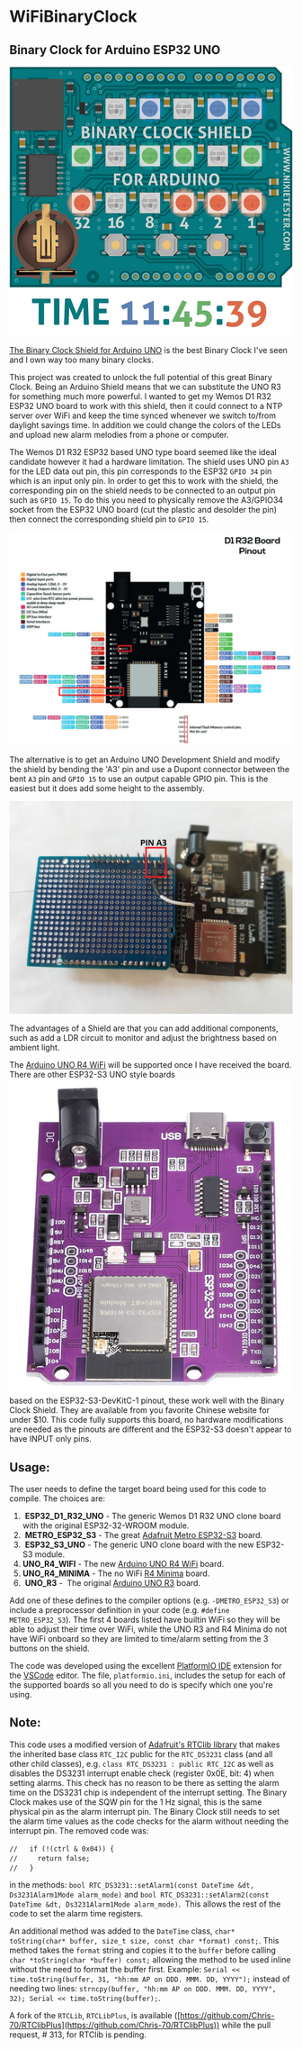 # WiFiBinaryClock

## Binary Clock for Arduino ESP32 UNO

![Binary Clock Shield](./assets/Binary-Clock-Shield-for-Arduino-UNO.png)

[The Binary Clock Shield for Arduino UNO](https://nixietester.com/product/binary-clock-shield-for-arduino/) is the best Binary Clock I've seen and I own way too many binary clocks.

This project was created to unlock the full potential of this great Binary Clock. Being an Arduino Shield means that we can substitute the UNO R3 for something much more powerful. I wanted to get my Wemos D1 R32 ESP32 UNO board to work with this shield, then it could connect to a NTP server over WiFi and keep the time synced whenever we switch to/from daylight savings time. In addition we could change the colors of the LEDs and upload new alarm melodies from a phone or computer.

The Wemos D1 R32 ESP32 based UNO type board seemed like the ideal candidate however it had a hardware limitation. The shield uses UNO pin `A3` for the LED data out pin, this pin corresponds to the ESP32 `GPIO 34` pin which is an input only pin. In order to get this to work with the shield, the corresponding pin on the shield needs to be connected to an output pin such as `GPIO 15`. To do this you need to physically remove the A3/GPIO34 socket from the ESP32 UNO board (cut the plastic and desolder the pin) then connect the corresponding shield pin to `GPIO 15`.

![Wemos D1 R32 ESP32 UNO](./assets/Pinout_Wemos_D1_R32.png)

The alternative is to get an Arduino UNO Development Shield and modify the shield by bending the 'A3' pin and use a Dupont connector between the bent `A3` pin and `GPIO 15` to use an output capable GPIO pin. This is the easiest but it does add some height to the assembly.

![UNO Development Shield](./assets/Modified_UNO_Shield.png)

The advantages of a Shield are that you can add additional components, such as add a LDR circuit to monitor and adjust the brightness based on ambient light.

The [Arduino UNO R4 WiFi](https://store.arduino.cc/pages/uno-r4-wifi) will be supported once I have received the board. There are other ESP32-S3 UNO style boards ![ESP32-S3 UNO](./assets/ESP32-S3_N16R8_Board.png) based on the ESP32-S3-DevKitC-1 pinout, these work well with the Binary Clock Shield. They are available from you favorite Chinese website for under $10. This code fully supports this board, no hardware modifications are needed as the pinouts are different and the ESP32-S3 doesn't appear to have INPUT only pins.

## **Usage:**

The user needs to define the target board being used for this code to compile. The choices are:

1.   **ESP32\_D1\_R32\_UNO** - The generic Wemos D1 R32 UNO clone board with the original ESP32-32-WROOM module.
2.   **METRO\_ESP32\_S3** \- The great [Adafruit Metro ESP32-S3](https://www.adafruit.com/product/5500) board.
3.   **ESP32\_S3\_UNO** \- The generic UNO clone board with the new ESP32-S3 module.
4.   **UNO\_R4\_WIFI** \-  The new [Arduino UNO R4 WiFi](https://store.arduino.cc/products/uno-r4-wifi) board.
5.   **UNO\_R4\_MINIMA** \- The no WiFi [R4 Minima](https://store.arduino.cc/products/uno-r4-minima) board.
6.   **UNO\_R3** \-  The original [Arduino UNO R3](https://store.arduino.cc/products/arduino-uno-rev3) board.

Add one of these defines to the compiler options (e.g. `-DMETRO_ESP32_S3`) or include a preprocessor definition in your code (e.g. `#define METRO_ESP32_S3`). The first 4 boards listed have builtin WiFi so they will be able to adjust their time over WiFi, while the UNO R3 and R4 Minima do not have WiFi onboard so they are limited to time/alarm setting from the 3 buttons on the shield.

The code was developed using the excellent [PlatformIO IDE](https://platformio.org/) extension for the [VSCode](https://code.visualstudio.com/) editor. The file, `platformio.ini`, includes the setup for each of the supported boards so all you need to do is specify which one you're using.

## **Note:**

This code uses a modified version of [Adafruit's RTClib library](https://github.com/adafruit/RTClib) that makes the inherited base class `RTC_I2C` public for the `RTC_DS3231` class (and all other child classes), e.g. `class RTC_DS3231 : public RTC_I2C` as well as disables the DS3231 interrupt enable check (register 0x0E, bit: 4) when setting alarms. This check has no reason to be there as setting the alarm time on the DS3231 chip is independent of the interrupt setting. The Binary Clock makes use of the SQW pin for the 1 Hz signal, this is the same physical pin as the alarm interrupt pin. The Binary Clock still needs to set the alarm time values as the code checks for the alarm without needing the interrupt pin. The removed code was:

`//   if (!(ctrl & 0x04)) {`  
`//     return false;`  
`//   }`

in the methods: `bool RTC_DS3231::setAlarm1(const DateTime &dt, Ds3231Alarm1Mode alarm_mode)` and `bool RTC_DS3231::setAlarm2(const DateTime &dt, Ds3231Alarm1Mode alarm_mode)`.  This allows the rest of the code to set the alarm time registers. 

An additional method was added to the `DateTime` class, `char* toString(char* buffer, size_t size, const char *format) const;`. This method takes the `format` string and copies it to the `buffer` before calling `char *toString(char *buffer) const;` allowing the method to be used inline without the need to format the buffer first. Example: `Serial << time.toString(buffer, 31, "hh:mm AP on DDD. MMM. DD, YYYY");` instead of needing two lines: `strncpy(buffer, "hh:mm AP on DDD. MMM. DD, YYYY", 32); Serial << time.toString(buffer);`. 

A fork of the `RTCLib`, `RTCLibPlus`, is available ([https://github.com/Chris-70/RTClibPlus](https://github.com/Chris-70/RTClibPlus)) while the pull request, # 313, for RTClib is pending.


